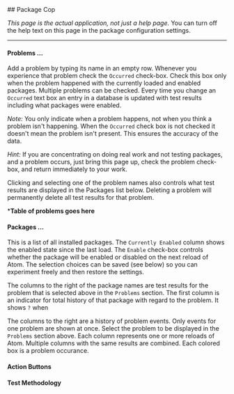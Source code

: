 <helpProblems>
## Package Cop

*This page is the actual application, not just a help page.* You can turn off the help text on this page in the package configuration settings.

---

#### Problems ...

Add a problem by typing its name in an empty row.  Whenever you experience that problem check the `Occurred` check-box. Check this box only when the problem happened with the currently loaded and enabled packages.  Multiple problems can be checked.  Every time you change an `Occurred` text box an entry in a database is updated with test results including what packages were enabled.

*Note:* You only indicate when a problem happens, not when you think a problem isn't happening. When the `Occurred` check box is not checked it doesn't mean the problem isn't present. This ensures the accuracy of the data.

*Hint:* If you are concentrating on doing real work and not testing packages, and a problem occurs, just bring this page up, check the problem check-box, and return immediately to your work.

Clicking and selecting one of the problem names also controls what test results are displayed in the Packages list below.  Deleting a problem will permanently delete all test results for that problem.

***Table of problems goes here**

<helpPackages>

#### Packages ...

This is a list of all installed packages.  The `Currently Enabled` column shows the enabled state since the last load.  The `Enable` check-box controls whether the package will be enabled or disabled on the next reload of Atom.  The selection choices can be saved (see below) so you can experiment freely and then restore the settings.

The columns to the right of the package names are test results for the problem that is selected above in the `Problems` section.  The first column is an indicator for total history of that package with regard to the problem.  It shows `?` when 

The columns to the right are a history of problem events.  Only events for one problem are shown at once.  Select the problem to be displayed in the `Problems` section above. Each column represents one or more reloads of Atom. Multiple columns with the same results are combined. Each colored box is a problem occurance.  

<helpAction>

#### Action Buttons

<helpMethodology>

#### Test Methodology


<end>
